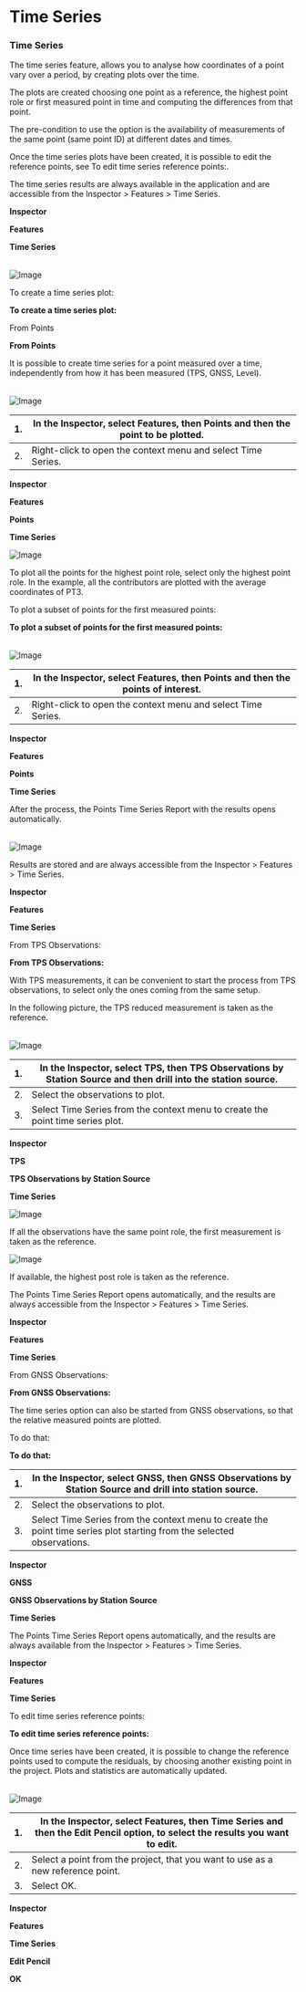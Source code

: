 # Time Series

### Time Series

The time series feature, allows you to analyse how coordinates of a point vary over a period, by creating plots over the time.

The plots are created choosing one point as a reference, the highest point role or first measured point in time and computing the differences from that point.

The pre-condition to use the option is the availability of measurements of the same point (same point ID) at different dates and times.

Once the time series plots have been created, it is possible to edit the reference points, see To edit time series reference points:.

The time series results are always available in the application and are accessible from the Inspector > Features > Time Series.

**Inspector**

**Features**

**Time Series**

|  |  |
| --- | --- |

![Image](graphics/01006229.jpg)

To create a time series plot:

**To create a time series plot:**

From Points

**From Points**

It is possible to create time series for a point measured over a time, independently from how it has been measured (TPS, GNSS, Level).

|  |  |
| --- | --- |

![Image](graphics/01006240.jpg)

| 1. | In the Inspector, select Features, then Points and then the point to be plotted. |
| --- | --- |
| 2. | Right-click to open the context menu and select Time Series. |

**Inspector**

**Features**

**Points**

**Time Series**

![Image](./data/icons/note.gif)

To plot all the points for the highest point role, select only the highest point role. In the example, all the contributors are plotted with the average coordinates of PT3.

To plot a subset of points for the first measured points:

**To plot a subset of points for the first measured points:**

|  |  |
| --- | --- |

![Image](graphics/01006251.jpg)

| 1. | In the Inspector, select Features, then Points and then the points of interest. |
| --- | --- |
| 2. | Right-click to open the context menu and select Time Series. |

**Inspector**

**Features**

**Points**

**Time Series**

After the process, the Points Time Series Report with the results opens automatically.

|  |  |
| --- | --- |

![Image](graphics/01006262.jpg)

Results are stored and are always accessible from the Inspector > Features > Time Series.

**Inspector**

**Features**

**Time Series**

From TPS Observations:

**From TPS Observations:**

With TPS measurements, it can be convenient to start the process from TPS observations, to select only the ones coming from the same setup.

In the following picture, the TPS reduced measurement is taken as the reference.

|  |  |
| --- | --- |

![Image](graphics/01006273.jpg)

| 1. | In the Inspector, select TPS, then TPS Observations by Station Source and then drill into the station source. |
| --- | --- |
| 2. | Select the observations to plot. |
| 3. | Select Time Series from the context menu to create the point time series plot. |

**Inspector**

**TPS**

**TPS Observations by Station Source**

**Time Series**

![Image](./data/icons/note.gif)

If all the observations have the same point role, the first measurement is taken as the reference.

![Image](./data/icons/note.gif)

If available, the highest post role is taken as the reference.

The Points Time Series Report opens automatically, and the results are always accessible from the Inspector > Features > Time Series.

**Inspector**

**Features**

**Time Series**

From GNSS Observations:

**From GNSS Observations:**

The time series option can also be started from GNSS observations, so that the relative measured points are plotted.

To do that:

**To do that:**

| 1. | In the Inspector, select GNSS, then GNSS Observations by Station Source and drill into station source. |
| --- | --- |
| 2. | Select the observations to plot. |
| 3. | Select Time Series from the context menu to create the point time series plot starting from the selected observations. |

**Inspector**

**GNSS**

**GNSS Observations by Station Source**

**Time Series**

The Points Time Series Report opens automatically, and the results are always available from the Inspector > Features > Time Series.

**Inspector**

**Features**

**Time Series**

To edit time series reference points:

**To edit time series reference points:**

Once time series have been created, it is possible to change the reference points used to compute the residuals, by choosing another existing point in the project. Plots and statistics are automatically updated.

|  |  |
| --- | --- |

![Image](graphics/00804823.jpg)

| 1. | In the Inspector, select Features, then Time Series and then the Edit Pencil option, to select the results you want to edit. |
| --- | --- |
| 2. | Select a point from the project, that you want to use as a new reference point. |
| 3. | Select OK. |

**Inspector**

**Features**

**Time Series**

**Edit Pencil**

**OK**

